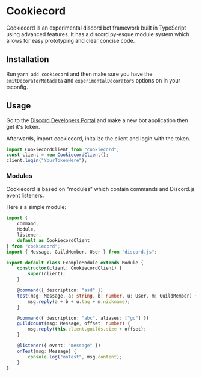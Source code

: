 # Cookiecord

Cookiecord is an experimental discord bot framework built in TypeScript using advanced features.
It has a discord.py-esque module system which allows for easy prototyping and clear concise code.

## Installation

Run `yarn add cookiecord` and then make sure you have the `emitDecoratorMetadata` and `experimentalDecorators` options on in your tsconfig.

## Usage

Go to the [Discord Developers Portal](https://discordapp.com/developers/applications/) and make a new bot application then get it's token.

Afterwards, import cookiecord, initalize the client and login with the token.

```ts
import CookiecordClient from "cookiecord";
const client = new CookiecordClient();
client.login("YourTokenHere");
```

### Modules

Cookiecord is based on "modules" which contain commands and Discord.js event listeners.

Here's a simple module:

```ts
import {
    command,
    Module,
    listener,
    default as CookiecordClient
} from "cookiecord";
import { Message, GuildMember, User } from "discord.js";

export default class ExampleModule extends Module {
    constructor(client: CookiecordClient) {
        super(client);
    }

    @command({ description: "asd" })
    test(msg: Message, a: string, b: number, u: User, m: GuildMember) {
        msg.reply(a + b + u.tag + m.nickname);
    }

    @command({ description: "abc", aliases: ["gc"] })
    guildcount(msg: Message, offset: number) {
        msg.reply(this.client.guilds.size + offset);
    }

    @listener({ event: "message" })
    onTest(msg: Message) {
        console.log("onTest", msg.content);
    }
}
```
